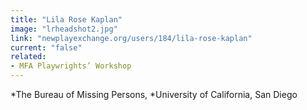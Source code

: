 ```yaml
---
title: "Lila Rose Kaplan"
image: "lrheadshot2.jpg"
link: "newplayexchange.org/users/184/lila-rose-kaplan"
current: "false"
related:
- MFA Playwrights’ Workshop
---
```


*The Bureau of Missing Persons, *University of California, San Diego


